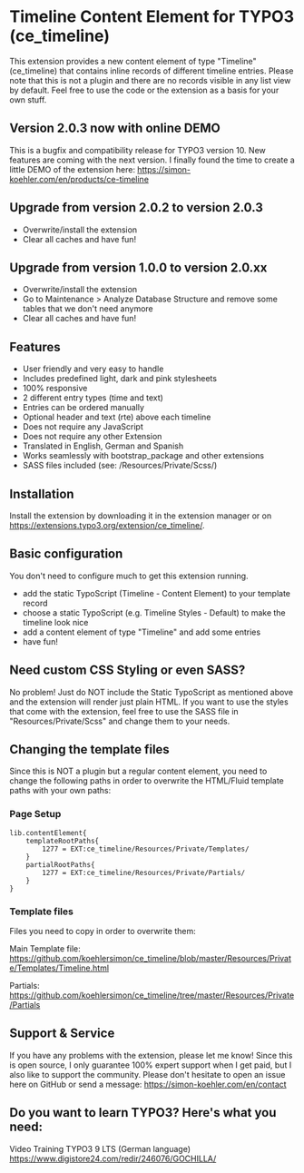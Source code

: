 # Timeline Content Element for TYPO3 (ce_timeline)

This extension provides a new content element of type "Timeline" (ce_timeline) that contains inline records of different timeline entries. Please note that this is not a plugin and there are no records visible in any list view by default. Feel free to use the code or the extension as a basis for your own stuff.

## Version 2.0.3 now with online DEMO
This is a bugfix and compatibility release for TYPO3 version 10. New features are coming with the next version.
I finally found the time to create a little DEMO of the extension here:
https://simon-koehler.com/en/products/ce-timeline

## Upgrade from version 2.0.2 to version 2.0.3
- Overwrite/install the extension
- Clear all caches and have fun!

## Upgrade from version 1.0.0 to version 2.0.xx
- Overwrite/install the extension
- Go to Maintenance > Analyze Database Structure and remove some tables that we don't need anymore
- Clear all caches and have fun!

## Features

- User friendly and very easy to handle
- Includes predefined light, dark and pink stylesheets
- 100% responsive
- 2 different entry types (time and text)
- Entries can be ordered manually
- Optional header and text (rte) above each timeline
- Does not require any JavaScript
- Does not require any other Extension
- Translated in English, German and Spanish
- Works seamlessly with bootstrap_package and other extensions
- SASS files included (see: /Resources/Private/Scss/)

## Installation

Install the extension by downloading it in the extension manager or on https://extensions.typo3.org/extension/ce_timeline/.

## Basic configuration

You don't need to configure much to get this extension running.

- add the static TypoScript (Timeline - Content Element) to your template record
- choose a static TypoScript (e.g. Timeline Styles - Default) to make the timeline look nice
- add a content element of type "Timeline" and add some entries
- have fun!

## Need custom CSS Styling or even SASS?

No problem! Just do NOT include the Static TypoScript as mentioned above and the extension will render just plain HTML. If you want to use the styles that come with the extension, feel free to use the SASS file in "Resources/Private/Scss" and change them to your needs.

## Changing the template files

Since this is NOT a plugin but a regular content element, you need to change the following paths in order to overwrite the HTML/Fluid template paths with your own paths:

### Page Setup

```
lib.contentElement{
    templateRootPaths{
        1277 = EXT:ce_timeline/Resources/Private/Templates/
    }
    partialRootPaths{
        1277 = EXT:ce_timeline/Resources/Private/Partials/
    }
}
```

### Template files

Files you need to copy in order to overwrite them:

Main Template file:
https://github.com/koehlersimon/ce_timeline/blob/master/Resources/Private/Templates/Timeline.html

Partials:
https://github.com/koehlersimon/ce_timeline/tree/master/Resources/Private/Partials

## Support & Service

If you have any problems with the extension, please let me know! Since this is open source, I only guarantee 100% expert support when I get paid, but I also like to support the community. Please don't hesitate to open an issue here on GitHub or send a message: https://simon-koehler.com/en/contact

## Do you want to learn TYPO3? Here's what you need:
Video Training TYPO3 9 LTS (German language)
https://www.digistore24.com/redir/246076/GOCHILLA/
